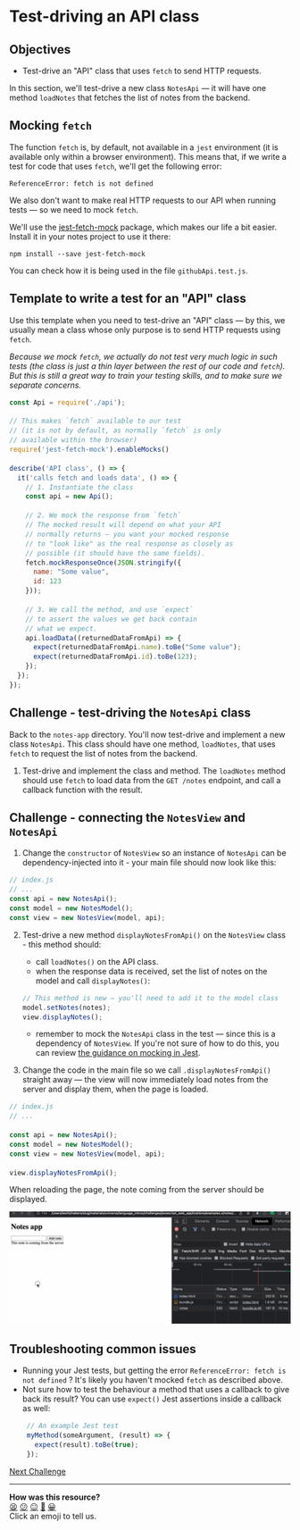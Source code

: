 # Test-driving an API class

## Objectives

 * Test-drive an "API" class that uses `fetch` to send HTTP requests.

In this section, we'll test-drive a new class `NotesApi` — it will have one method `loadNotes` that fetches the list of notes from the backend.

<!-- OMITTED -->

## Mocking `fetch`

The function `fetch` is, by default, not available in a `jest` environment (it is available only within a browser environment). This means that, if we write a test for code that uses `fetch`, we'll get the following error:

```
ReferenceError: fetch is not defined
```

We also don't want to make real HTTP requests to our API when running tests — so we need to mock `fetch`.

We'll use the
[jest-fetch-mock](https://www.npmjs.com/package/jest-fetch-mock) package, which
makes our life a bit easier. Install it in your notes project to use it there:

```
npm install --save jest-fetch-mock
```

You can check how it is being used in the file `githubApi.test.js`.

## Template to write a test for an "API" class

Use this template when you need to test-drive an "API" class — by this, we usually mean a class whose only purpose is to send HTTP requests using `fetch`.

*Because we mock `fetch`, we actually do not test very much logic in such tests (the class is just a thin layer between the rest of our code and `fetch`). But this is still a great way to train your testing skills, and to make sure we separate concerns.*

```js
const Api = require('./api');

// This makes `fetch` available to our test
// (it is not by default, as normally `fetch` is only
// available within the browser)
require('jest-fetch-mock').enableMocks()

describe('API class', () => {
  it('calls fetch and loads data', () => {
    // 1. Instantiate the class
    const api = new Api();

    // 2. We mock the response from `fetch`
    // The mocked result will depend on what your API
    // normally returns — you want your mocked response
    // to "look like" as the real response as closely as
    // possible (it should have the same fields).
    fetch.mockResponseOnce(JSON.stringify({
      name: "Some value",
      id: 123
    }));

    // 3. We call the method, and use `expect`
    // to assert the values we get back contain
    // what we expect.
    api.loadData((returnedDataFromApi) => {
      expect(returnedDataFromApi.name).toBe("Some value");
      expect(returnedDataFromApi.id).toBe(123);
    });
  });
});
```

## Challenge - test-driving the `NotesApi` class

Back to the `notes-app` directory. You'll now test-drive and implement a new class `NotesApi`. This class should
have one method, `loadNotes`, that uses `fetch` to request the list of notes
from the backend.

1. Test-drive and implement the class and method. The `loadNotes` method should
   use `fetch` to load data from the `GET /notes` endpoint, and call a callback
   function with the result.

## Challenge - connecting the `NotesView` and `NotesApi`

1. Change the `constructor` of `NotesView` so an instance of `NotesApi` can be dependency-injected into it - your main file should now look like this: 

```js
// index.js
// ...
const api = new NotesApi();
const model = new NotesModel();
const view = new NotesView(model, api);
```

2. Test-drive a new method `displayNotesFromApi()` on the `NotesView` class - this method should:
    * call `loadNotes()` on the API class.
    * when the response data is received, set the list of notes on the model and call `displayNotes()`:
    ```js
    // This method is new — you'll need to add it to the model class
    model.setNotes(notes);
    view.displayNotes();
    ```
    * remember to mock the `NotesApi` class in the test — since this is a dependency of `NotesView`. If you're not sure of how to do this, you can review [the guidance on mocking in Jest](https://github.com/makersacademy/javascript-fundamentals/blob/main/pills/mocking_with_jest.md).

3. Change the code in the main file so we call `.displayNotesFromApi()` straight away — the view will now immediately load notes from the server and display them, when the page is loaded.

```js
// index.js
// ...

const api = new NotesApi();
const model = new NotesModel();
const view = new NotesView(model, api);

view.displayNotesFromApi();
```

When reloading the page, the note coming from the server should be displayed.

![The list of notes is loaded on the page](resources/notes-fetch-1.gif)

## Troubleshooting common issues

 * Running your Jest tests, but getting the error `ReferenceError: fetch is not
   defined` ? It's likely you haven't mocked `fetch` as described above.
 * Not sure how to test the behaviour a method that uses a callback to give back
   its result? You can use `expect()` Jest assertions inside a callback as well:
   ```js
    // An example Jest test
    myMethod(someArgument, (result) => {
      expect(result).toBe(true);
    });
   ```

[Next Challenge](15_creating_new_note_server.md)

<!-- BEGIN GENERATED SECTION DO NOT EDIT -->

---

**How was this resource?**  
[😫](https://airtable.com/shrUJ3t7KLMqVRFKR?prefill_Repository=makersacademy/javascript-web-applications&prefill_File=contents/14_fetch_notes_from_backend.md&prefill_Sentiment=😫) [😕](https://airtable.com/shrUJ3t7KLMqVRFKR?prefill_Repository=makersacademy/javascript-web-applications&prefill_File=contents/14_fetch_notes_from_backend.md&prefill_Sentiment=😕) [😐](https://airtable.com/shrUJ3t7KLMqVRFKR?prefill_Repository=makersacademy/javascript-web-applications&prefill_File=contents/14_fetch_notes_from_backend.md&prefill_Sentiment=😐) [🙂](https://airtable.com/shrUJ3t7KLMqVRFKR?prefill_Repository=makersacademy/javascript-web-applications&prefill_File=contents/14_fetch_notes_from_backend.md&prefill_Sentiment=🙂) [😀](https://airtable.com/shrUJ3t7KLMqVRFKR?prefill_Repository=makersacademy/javascript-web-applications&prefill_File=contents/14_fetch_notes_from_backend.md&prefill_Sentiment=😀)  
Click an emoji to tell us.

<!-- END GENERATED SECTION DO NOT EDIT -->

